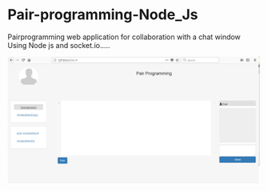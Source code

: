 # Pair-programming-Node_Js
Pairprogramming web application for collaboration with a chat window Using Node js and socket.io.....

![GitHub Logo](/pair.PNG)
